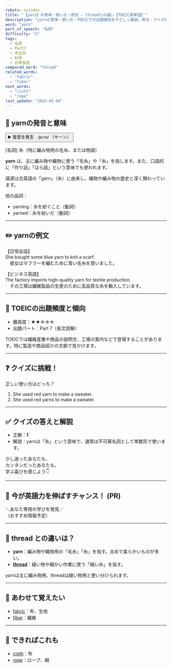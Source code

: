 ```yaml
---
robots: noindex
title: "【yarn】の意味・使い方・例文 ― threadとの違い【TOEIC英単語】"
description: "yarnの意味・使い方・TOEICでの出題傾向をやさしく解説。例文・クイズ付きでthreadとの違いもわかりやすく学べます。"
word: "yarn"
part_of_speech: "名詞"
difficulty: "2"
tags:
  - 名詞
  - Part7
  - 中立的
  - 科学
  - 日常会話
compared_word: "thread"
related_words:
  - "fabric"
  - "fiber"
next_words:
  - "cloth"
  - "rope"
last_update: "2025-05-04"
---
```


## 🔰 yarnの発音と意味

<button class="play-audio" onclick="playTTS('yarn')">
  <span class="play-audio-main">
    ▶️ 発音を再生　/jɑːrn/
  </span>
  <span class="play-audio-sub">
    （ヤーン）
  </span>
</button>

[名詞] 糸（特に編み物用の毛糸、または物語）

**yarn** は、主に編み物や織物に使う「毛糸」や「糸」を指します。また、口語的に「作り話」「ほら話」という意味でも使われます。

語源は古英語の「garn」（糸）に由来し、織物や編み物の歴史と深く関わっています。

他の品詞：  
- yarning：糸を紡ぐこと（動詞）
- yarned：糸を紡いだ（動詞）

---

## ✏️ yarnの例文

【日常会話】  
She bought some blue yarn to knit a scarf.  
　彼女はマフラーを編むために青い毛糸を買いました。

【ビジネス英語】  
The factory imports high-quality yarn for textile production.  
　その工場は繊維製品の生産のために高品質な糸を輸入しています。

---

## 🎯 TOEICの出題頻度と傾向

- 難易度：★★☆☆☆
- 出題パート：Part 7（長文読解）

TOEICでは繊維産業や商品の説明文、工場の案内などで登場することがあります。特に製造や商品紹介の文脈で見かけます。

---

## ❓ クイズに挑戦！

正しい使い方はどっち？

1. She used red yarn to make a sweater.  
2. She used red yarns to make a sweater.

---

## ✅ クイズの答えと解説

- 正解：**1**
- 解説：yarnは「糸」という意味で、通常は不可算名詞として単数形で使います。

少し迷ったあなたも、  
カンタンだったあなたも、  
学ぶ喜びを感じよう👇️

---

## 🚀 今が英語力を伸ばすチャンス！ (PR)

<div class="info-center">
＼あなた専用の学びを発見／<br>  
（おすすめ情報予定）
</div>

---

## 🤔  thread との違いは？

- **yarn**：編み物や織物用の「毛糸」「糸」を指す。太めで柔らかいものが多い。
- **[thread](/word/thread)**：縫い物や細かい作業に使う「細い糸」を指す。

yarnは主に編み物用、threadは縫い物用と使い分けられます。

---

## 🧩 あわせて覚えたい

- [fabric](/word/fabric)：布、生地
- [fiber](/word/fiber)：繊維

---

## 📖 できればこれも

- [cloth](/word/cloth)：布
- [rope](/word/rope)：ロープ、綱

<!-- cvid: aid32_bid22 -->
